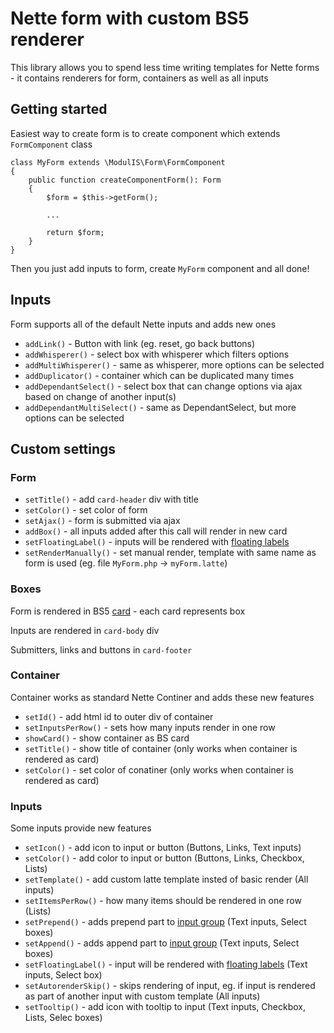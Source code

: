 # Nette form with custom BS5 renderer
This library allows you to spend less time writing templates for Nette forms - it contains renderers for form, containers as well as all inputs

## Getting started
Easiest way to create form is to create component which extends `FormComponent` class

```
class MyForm extends \ModulIS\Form\FormComponent
{
	public function createComponentForm(): Form
	{
		$form = $this->getForm();
		
		...
		
		return $form;
	}
}
```

Then you just add inputs to form, create `MyForm` component and all done!

## Inputs
Form supports all of the default Nette inputs and adds new ones

+ `addLink()` - Button with link (eg. reset, go back buttons)
+ `addWhisperer()` - select box with whisperer which filters options
+ `addMultiWhisperer()` - same as whisperer, more options can be selected
+ `addDuplicator()` - container which can be duplicated many times
+ `addDependantSelect()` - select box that can change options via ajax based on change of another input(s) 
+ `addDependantMultiSelect()` - same as DependantSelect, but more options can be selected

## Custom settings

### Form

+ `setTitle()` - add `card-header` div with title
+ `setColor()` - set color of form
+ `setAjax()` - form is submitted via ajax
+ `addBox()` - all inputs added after this call will render in new card
+ `setFloatingLabel()` - inputs will be rendered with [floating labels](https://getbootstrap.com/docs/5.0/forms/floating-labels/)
+ `setRenderManually()` - set manual render, template with same name as form is used (eg. file `MyForm.php` -> `myForm.latte`)

### Boxes
Form is rendered in BS5 [card](https://getbootstrap.com/docs/5.0/components/card/) - each card represents box

Inputs are rendered in `card-body` div

Submitters, links and buttons in `card-footer`

### Container
Container works as standard Nette Continer and adds these new features

+ `setId()` - add html id to outer div of container
+ `setInputsPerRow()` - sets how many inputs render in one row
+ `showCard()` - show container as BS card
+ `setTitle()` - show title of container (only works when container is rendered as card)
+ `setColor()` - set color of conatiner (only works when container is rendered as card)

### Inputs
Some inputs provide new features

+ `setIcon()` - add icon to input or button (Buttons, Links, Text inputs)
+ `setColor()` - add color to input or button (Buttons, Links, Checkbox, Lists)
+ `setTemplate()` - add custom latte template insted of basic render (All inputs)
+ `setItemsPerRow()` - how many items should be rendered in one row (Lists)
+ `setPrepend()` - adds prepend part to [input group](https://getbootstrap.com/docs/5.0/forms/input-group/) (Text inputs, Select boxes)
+ `setAppend()` - adds append part to [input group](https://getbootstrap.com/docs/5.0/forms/input-group/) (Text inputs, Select boxes)
+ `setFloatingLabel()` - input will be rendered with [floating labels](https://getbootstrap.com/docs/5.0/forms/floating-labels/) (Text inputs, Select box)
+ `setAutorenderSkip()` - skips rendering of input, eg. if input is rendered as part of another input with custom template (All inputs)
+ `setTooltip()` - add icon with tooltip to input (Text inputs, Checkbox, Lists, Selec boxes)

